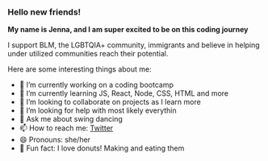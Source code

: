### Hello new friends!

**My name is Jenna, and I am super excited to be on this coding journey**

I support BLM, the LGBTQIA+ community, immigrants and believe in helping under utilized communities reach their potential.


Here are some interesting things about me:

- 🔭 I’m currently working on a coding bootcamp
- 🌱 I’m currently learning JS, React, Node, CSS, HTML and more
- 👯 I’m looking to collaborate on projects as I learn more
- 🤔 I’m looking for help with most likely everythin
- 💬 Ask me about swing dancing
- 📫 How to reach me: <a href="https://twitter.com/KoelblJennifer" target="_blank">Twitter</a>
- 😄 Pronouns: she/her
- :doughnut: Fun fact: I love donuts! Making and eating them

